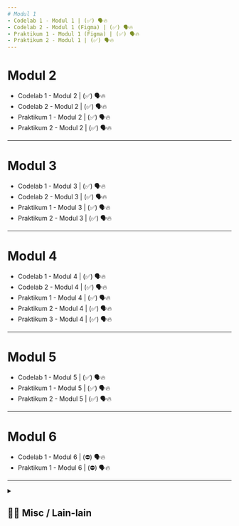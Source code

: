 ```yaml
---
# Modul 1
- Codelab 1 - Modul 1 | (✅) 🗣️🔥
- Codelab 2 - Modul 1 (Figma) | (✅) 🗣️🔥
- Praktikum 1 - Modul 1 (Figma) | (✅) 🗣️🔥
- Praktikum 2 - Modul 1 | (✅) 🗣️🔥
---
```

# Modul 2
- Codelab 1 - Modul 2 | (✅) 🗣️🔥
- Codelab 2 - Modul 2 | (✅) 🗣️🔥
- Praktikum 1 - Modul 2 | (✅) 🗣️🔥
- Praktikum 2 - Modul 2 | (✅) 🗣️🔥
---
# Modul 3
- Codelab 1 - Modul 3 | (✅) 🗣️🔥
- Codelab 2 - Modul 3 | (✅) 🗣️🔥
- Praktikum 1 - Modul 3 | (✅) 🗣️🔥
- Praktikum 2 - Modul 3 | (✅) 🗣️🔥
---
# Modul 4
- Codelab 1 - Modul 4 | (✅) 🗣️🔥
- Codelab 2 - Modul 4 | (✅) 🗣️🔥
- Praktikum 1 - Modul 4 | (✅) 🗣️🔥
- Praktikum 2 - Modul 4 | (✅) 🗣️🔥
- Praktikum 3 - Modul 4 | (✅) 🗣️🔥
---
# Modul 5
- Codelab 1 - Modul 5 | (✅) 🗣️🔥
- Praktikum 1 - Modul 5 | (✅) 🗣️🔥
- Praktikum 2 - Modul 5 | (✅) 🗣️🔥
- ---
# Modul 6
- Codelab 1 - Modul 6 | (⛔️) 🗣️🔥
- Praktikum 1 - Modul 6 | (⛔️) 🗣️🔥

---
<details> 
  <summary>
  <h2> ⛓️‍💥 Misc / Lain-lain</h2> 
  </summary>

<p>
<div align="center">
<h3>
  🗣️ Powered By:
</h3>
<img src="https://awesome-svg.vercel.app/card/card_2?name=NightRunners02&summary=Newbie%20Developer&style=nameColor:rgba(223,255,0,1);summaryColor:rgba(57,255,20,1);backgroundColor:rgba(0,0,0,1);" />

---
<h3>
  🌠 Starred:
</h3>
  
[![Stargazers repo roster for @NightRunners02/](https://reporoster.com/stars/NightRunners02/Pemrograman-Web_Codelab-Praktikum_Modul1-6_Khairy)](https://github.com/NightRunners02/Pemrograman-Web_Codelab-Praktikum_Modul1-6_Khairy/stargazers)

---
<h3>
  🪐 Forked:
</h3>

[![Forkers repo roster for @NightRunners02/](https://reporoster.com/forks/NightRunners02/Pemrograman-Web_Codelab-Praktikum_Modul1-6_Khairy)](https://github.com/NightRunners02/Pemrograman-Web_Codelab-Praktikum_Modul1-6_Khairy/network/members)

---
<h3>
  💫 Star History:
</h3>

[![Star History Chart](https://api.star-history.com/svg?repos=NightRunners02/Pemrograman-Web_Codelab-Praktikum_Modul1-6_Khairy&type=Date)](https://star-history.com/#NightRunners02/Pemrograman-Web_Codelab-Praktikum_Modul1-6_Khairy&Date)

</p>
</div>
</details>

